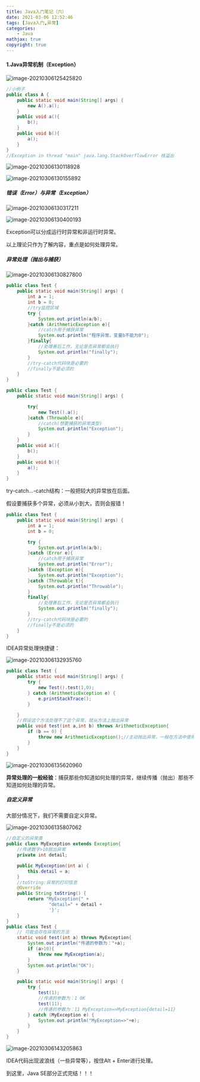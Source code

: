 ```yaml
---
title: Java入门笔记（六）
date: 2021-03-06 12:52:46
tags: [Java入门,异常]
categories: 
	- Java
mathjax: true
copyright: true
---
```


#### 1.Java异常机制（Exception）

<!--more-->

![image-20210306125425820](Java入门笔记（六）/image-20210306125425820.png)

```java
//小例子
public class A {
    public static void main(String[] args) {
        new A().a();
    }
    public void a(){
        b();
    }
    public void b(){
        a();
    }
}
//Exception in thread "main" java.lang.StackOverflowError 栈溢出
```

![image-20210306130118928](Java入门笔记（六）/image-20210306130118928.png)

![image-20210306130155892](Java入门笔记（六）/image-20210306130155892.png)

##### 错误（Error）与异常（Exception）

![image-20210306130317211](Java入门笔记（六）/image-20210306130317211.png)

![image-20210306130400193](Java入门笔记（六）/image-20210306130400193.png)

Exception可以分成运行时异常和非运行时异常。

以上理论只作为了解内容，重点是如何处理异常。

##### 异常处理（抛出与捕获）

![image-20210306130827800](Java入门笔记（六）/image-20210306130827800.png)

```java
public class Test {
    public static void main(String[] args) {
        int a = 1;
        int b = 0;
        //try监控区域
        try {
            System.out.println(a/b);
        }catch (ArithmeticException e){
            //catch用于捕获异常
            System.out.println("程序异常，变量b不能为0");
        }finally{
            //处理善后工作，无论是否异常都会执行
            System.out.println("finally");
        }
        //try-catch代码块是必要的
        //finally不是必须的
    }
}
```

```java
public class Test {
    public static void main(String[] args) {

        try{
            new Test().a();
        }catch (Throwable e){
            //catch(想要捕获的异常类型)
            System.out.println("Exception");
        }
    }
    public void a(){
        b();
    }
    public void b(){
        a();
    }
}
```

try-catch...-catch结构：一般把较大的异常放在后面。

假设要捕获多个异常，必须从小到大，否则会报错！

```java
public class Test {
    public static void main(String[] args) {
        int a = 1;
        int b = 0;

        try {
            System.out.println(a/b);
        }catch (Error e){
            //catch用于捕获异常
            System.out.println("Error");
        }catch (Exception e){
            System.out.println("Exception");
        }catch (Throwable t){
            System.out.println("Throwable");
        }
        finally{
            //处理善后工作，无论是否异常都会执行
            System.out.println("finally");
        }
        //try-catch代码块是必要的
        //finally不是必须的
    }
}
```

IDEA异常处理快捷键：

![image-20210306132935760](Java入门笔记（六）/image-20210306132935760.png)

```java
public class Test {
    public static void main(String[] args) {
        try {
            new Test().test(1,0);
        } catch (ArithmeticException e) {
            e.printStackTrace();
        }

    }
    //假设这个方法处理不了这个异常，就从方法上抛出异常
    public void test(int a,int b) throws ArithmeticException{
        if (b == 0) {
            throw new ArithmeticException();//主动抛出异常，一般在方法中使用
        }
    }
}
```

![image-20210306135620960](Java入门笔记（六）/image-20210306135620960.png)

**异常处理的一般经验**：捕获那些你知道如何处理的异常，继续传播（抛出）那些不知道如何处理的异常。

##### 自定义异常

大部分情况下，我们不需要自定义异常。

![image-20210306135807062](Java入门笔记（六）/image-20210306135807062.png)

```java
//自定义的异常类
public class MyException extends Exception{
    //传递数字>10抛出异常
    private int detail;

    public MyException(int a) {
        this.detail = a;
    }
    //toString:异常的打印信息
    @Override
    public String toString() {
        return "MyException{" +
                "detail=" + detail +
                '}';
    }
}
public class Test {
    // 可能会存在异常的方法
    static void test(int a) throws MyException{
        System.out.println("传递的参数为："+a);
        if (a>10){
            throw new MyException(a);
        }
        System.out.println("OK");
    }

    public static void main(String[] args) {
        try {
            test(1);
            //传递的参数为：1 OK
            test(11);
            //传递的参数为：11 MyException=>MyException{detail=11}
        } catch (MyException e) {
            System.out.println("MyException=>"+e);
        }
    }
}
```

![image-20210306143205863](Java入门笔记（六）/image-20210306143205863.png)

IDEA代码出现波浪线（一些异常等），按住Alt + Enter进行处理。

到这里，Java SE部分正式完结！！！